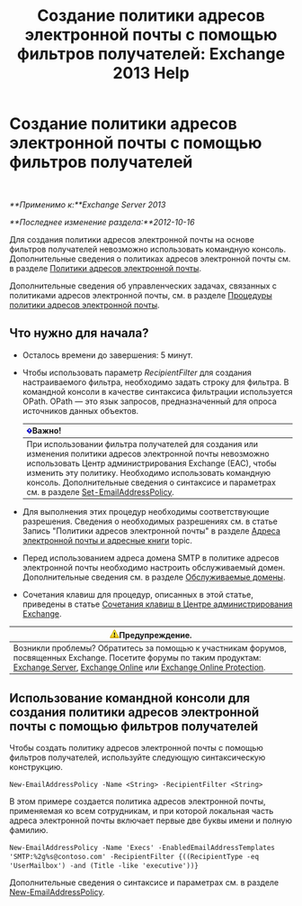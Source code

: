 ﻿---
title: 'Создание политики адресов электронной почты с помощью фильтров получателей: Exchange 2013 Help'
TOCTitle: Создание политики адресов электронной почты с помощью фильтров получателей
ms:assetid: e3f446bd-1511-479c-8d87-2dfce5547c90
ms:mtpsurl: https://technet.microsoft.com/ru-ru/library/Bb232194(v=EXCHG.150)
ms:contentKeyID: 50489379
ms.date: 04/30/2018
mtps_version: v=EXCHG.150
ms.translationtype: HT
---

# Создание политики адресов электронной почты с помощью фильтров получателей

 

_**Применимо к:**Exchange Server 2013_

_**Последнее изменение раздела:**2012-10-16_

Для создания политики адресов электронной почты на основе фильтров получателей невозможно использовать командную консоль. Дополнительные сведения о политиках адресов электронной почты см. в разделе [Политики адресов электронной почты](email-address-policies-exchange-2013-help.md).

Дополнительные сведения об управленческих задачах, связанных с политиками адресов электронной почты, см. в разделе [Процедуры политики адресов электронной почты](email-address-policy-procedures-exchange-2013-help.md).

## Что нужно для начала?

  - Осталось времени до завершения: 5 минут.

  - Чтобы использовать параметр *RecipientFilter* для создания настраиваемого фильтра, необходимо задать строку для фильтра. В командной консоли в качестве синтаксиса фильтрации используется OPath. OPath — это язык запросов, предназначенный для опроса источников данных объектов.
    
    <table>
    <thead>
    <tr class="header">
    <th><img src="images/Dd876857.important(EXCHG.150).gif" title="Важно" alt="Важно" />Важно!</th>
    </tr>
    </thead>
    <tbody>
    <tr class="odd">
    <td>При использовании фильтра получателей для создания или изменения политики адресов электронной почты невозможно использовать Центр администрирования Exchange (EAC), чтобы изменить эту политику. Необходимо использовать командную консоль. Дополнительные сведения о синтаксисе и параметрах см. в разделе <a href="https://technet.microsoft.com/ru-ru/library/bb124517(v=exchg.150)">Set-EmailAddressPolicy</a>.</td>
    </tr>
    </tbody>
    </table>


  - Для выполнения этих процедур необходимы соответствующие разрешения. Сведения о необходимых разрешениях см. в статье Запись "Политики адресов электронной почты" в разделе [Адреса электронной почты и адресные книги](email-addresses-and-address-books-exchange-2013-help.md) topic.

  - Перед использованием адреса домена SMTP в политике адресов электронной почты необходимо настроить обслуживаемый домен. Дополнительные сведения см. в разделе [Обслуживаемые домены](accepted-domains-exchange-2013-help.md).

  - Сочетания клавиш для процедур, описанных в этой статье, приведены в статье [Сочетания клавиш в Центре администрирования Exchange](keyboard-shortcuts-in-the-exchange-admin-center-exchange-online-protection-help.md).

<table>
<thead>
<tr class="header">
<th><img src="images/JJ983803.warning(EXCHG.150).gif" title="Предупреждение" alt="Предупреждение" />Предупреждение.</th>
</tr>
</thead>
<tbody>
<tr class="odd">
<td>Возникли проблемы? Обратитесь за помощью к участникам форумов, посвященных Exchange. Посетите форумы по таким продуктам: <a href="https://go.microsoft.com/fwlink/p/?linkid=60612">Exchange Server</a>, <a href="https://go.microsoft.com/fwlink/p/?linkid=267542">Exchange Online</a> или <a href="https://go.microsoft.com/fwlink/p/?linkid=285351">Exchange Online Protection</a>.</td>
</tr>
</tbody>
</table>


## Использование командной консоли для создания политики адресов электронной почты с помощью фильтров получателей

Чтобы создать политику адресов электронной почты с помощью фильтров получателей, используйте следующую синтаксическую конструкцию.

    New-EmailAddressPolicy -Name <String> -RecipientFilter <String>

В этом примере создается политика адресов электронной почты, применяемая ко всем сотрудникам, и при которой локальная часть адреса электронной почты включает первые две буквы имени и полную фамилию.

    New-EmailAddressPolicy -Name 'Execs' -EnabledEmailAddressTemplates 'SMTP:%2g%s@contoso.com' -RecipientFilter {((RecipientType -eq 'UserMailbox') -and (Title -like 'executive'))}

Дополнительные сведения о синтаксисе и параметрах см. в разделе [New-EmailAddressPolicy](https://technet.microsoft.com/ru-ru/library/aa996800\(v=exchg.150\)).

